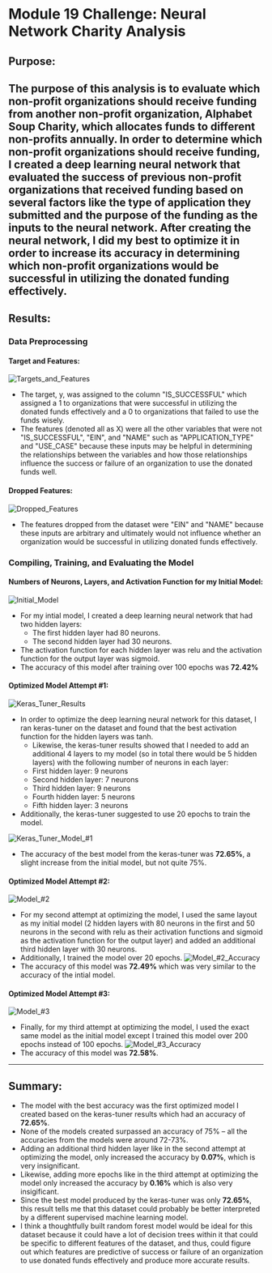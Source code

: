 # Module 19 Challenge: Neural Network Charity Analysis

## Purpose:
The purpose of this analysis is to evaluate which non-profit organizations should receive funding from another non-profit organization, Alphabet Soup Charity, which allocates funds to different non-profits annually. In order to determine which non-profit organizations should receive funding, I created a deep learning neural network that evaluated the success of previous non-profit organizations that received funding based on several factors like the type of application they submitted and the purpose of the funding as the inputs to the neural network. After creating the neural network, I did my best to optimize it in order to increase its accuracy in determining which non-profit organizations would be successful in utilizing the donated funding effectively.
---

## Results:

### Data Preprocessing
#### Target and Features:
![Targets_and_Features](https://github.com/mbroad1/Module-19-Neural-Network-Charity-Analysis/blob/main/target%20and%20features.png)
- The target, y, was assigned to the column "IS_SUCCESSFUL" which assigned a 1 to organizations that were successful in utilizing the donated funds effectively and a 0 to organizations that failed to use the funds wisely.
- The features (denoted all as X) were all the other variables that were not "IS_SUCCESSFUL", "EIN", and "NAME" such as "APPLICATION_TYPE" and "USE_CASE" because these inputs may be helpful in determining the relationships between the variables and how those relationships influence the success or failure of an organization to use the donated funds well.

#### Dropped Features:
![Dropped_Features](https://github.com/mbroad1/Module-19-Neural-Network-Charity-Analysis/blob/main/dropped%20features.png)
- The features dropped from the dataset were "EIN" and "NAME" because these inputs are arbitrary and ultimately would not influence whether an organization would be successful in utilizing donated funds effectively.

### Compiling, Training, and Evaluating the Model
#### Numbers of Neurons, Layers, and Activation Function for my Initial Model:
![Initial_Model](https://github.com/mbroad1/Module-19-Neural-Network-Charity-Analysis/blob/main/initial%20model.png)
- For my intial model, I created a deep learning neural network that had two hidden layers:
  - The first hidden layer had 80 neurons.
  - The second hidden layer had 30 neurons.
- The activation function for each hidden layer was relu and the activation function for the output layer was sigmoid.
- The accuracy of this model after training over 100 epochs was **72.42%**

#### Optimized Model Attempt #1:
![Keras_Tuner_Results](https://github.com/mbroad1/Module-19-Neural-Network-Charity-Analysis/blob/main/Module%2019%20Challenge_KerasTuner_Results%20%232.png)
- In order to optimize the deep learning neural network for this dataset, I ran keras-tuner on the dataset and found that the best activation function for the hidden layers was tanh.
  - Likewise, the keras-tuner results showed that I needed to add an additional 4 layers to my model (so in total there would be 5 hidden layers) with the following number of neurons in each layer:
   - First hidden layer: 9 neurons
   - Second hidden layer: 7 neurons
   - Third hidden layer: 9 neurons
   - Fourth hidden layer: 5 neurons
   - Fifth hidden layer: 3 neurons
 - Additionally, the keras-tuner suggested to use 20 epochs to train the model.

![Keras_Tuner_Model_#1](https://github.com/mbroad1/Module-19-Neural-Network-Charity-Analysis/blob/main/optimized_model_%231_results.png)
- The accuracy of the best model from the keras-tuner was **72.65%**, a slight increase from the initial model, but not quite 75%.

#### Optimized Model Attempt #2:
![Model_#2](https://github.com/mbroad1/Module-19-Neural-Network-Charity-Analysis/blob/main/optimized_model_%232.png)
- For my second attempt at optimizing the model, I used the same layout as my initial model (2 hidden layers with 80 neurons in the first and 50 neurons in the second with relu as their activation functions and sigmoid as the activation function for the output layer) and added an additional third hidden layer with 30 neurons.
- Additionally, I trained the model over 20 epochs.
![Model_#2_Accuracy](https://github.com/mbroad1/Module-19-Neural-Network-Charity-Analysis/blob/main/optimized_model_%232_results.png)
- The accuracy of this model was **72.49%** which was very similar to the accuracy of the intial model.


#### Optimized Model Attempt #3:
![Model_#3](https://github.com/mbroad1/Module-19-Neural-Network-Charity-Analysis/blob/main/optimized_model_%233.png)
- Finally, for my third attempt at optimizing the model, I used the exact same model as the initial model except I trained this model over 200 epochs instead of 100 epochs.
![Model_#3_Accuracy](https://github.com/mbroad1/Module-19-Neural-Network-Charity-Analysis/blob/main/optimized_model_%233_results.png)
- The accuracy of this model was **72.58%**.
---

## Summary:
- The model with the best accuracy was the first optimized model I created based on the keras-tuner results which had an accuracy of **72.65%**.
- None of the models created surpassed an accuracy of 75% – all the accuracies from the models were around 72-73%.
- Adding an additional third hidden layer like in the second attempt at optimizing the model, only increased the accuracy by **0.07%**, which is very insignificant.
- Likewise, adding more epochs like in the third attempt at optimizing the model only increased the accuracy by **0.16%** which is also very insigificant.
- Since the best model produced by the keras-tuner was only **72.65%**, this result tells me that this dataset could probably be better interpreted by a different supervised machine learning model.
- I think a thoughtfully built random forest model would be ideal for this dataset because it could have a lot of decision trees within it that could be specific to different features of the dataset, and thus, could figure out which features are predictive of success or failure of an organization to use donated funds effectively and produce more accurate results.
